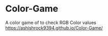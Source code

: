 # Color-Game
A color game of to check RGB Color values 
https://ashishrock9394.github.io/Color-Game/
